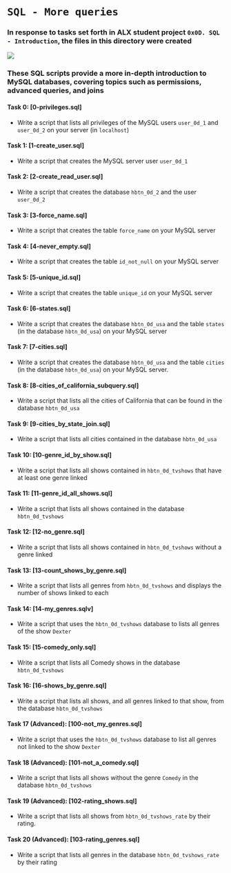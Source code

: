 
# `SQL - More queries`
### In response to tasks set forth in ALX student project `0x0D. SQL - Introduction`, the files in this directory were created
![](https://media.geeksforgeeks.org/wp-content/cdn-uploads/20230305181855/SQL2.png)
### These SQL scripts provide a more in-depth introduction to MySQL databases, covering topics such as permissions, advanced queries, and joins

#### Task 0: [0-privileges.sql]
* Write a script that lists all privileges of the MySQL users `user_0d_1` and `user_0d_2` on your server (in `localhost`)
#### Task 1: [1-create_user.sql]
* Write a script that creates the MySQL server user `user_0d_1`
#### Task 2: [2-create_read_user.sql]
* Write a script that creates the database `hbtn_0d_2` and the user `user_0d_2`
#### Task 3: [3-force_name.sql]
* Write a script that creates the table `force_name` on your MySQL server
#### Task 4: [4-never_empty.sql]
* Write a script that creates the table `id_not_null` on your MySQL server
#### Task 5: [5-unique_id.sql]
* Write a script that creates the table `unique_id` on your MySQL server
#### Task 6: [6-states.sql]
* Write a script that creates the database `hbtn_0d_usa` and the table `states` (in the database `hbtn_0d_usa`) on your MySQL server
#### Task 7: [7-cities.sql]
* Write a script that creates the database `hbtn_0d_usa` and the table `cities` (in the database `hbtn_0d_usa`) on your MySQL server.
#### Task 8: [8-cities_of_california_subquery.sql]
* Write a script that lists all the cities of California that can be found in the database `hbtn_0d_usa`
#### Task 9: [9-cities_by_state_join.sql]
* Write a script that lists all cities contained in the database `hbtn_0d_usa`
#### Task 10: [10-genre_id_by_show.sql]
* Write a script that lists all shows contained in `hbtn_0d_tvshows` that have at least one genre linked
#### Task 11: [11-genre_id_all_shows.sql]
* Write a script that lists all shows contained in the database `hbtn_0d_tvshows`
#### Task 12: [12-no_genre.sql]
* Write a script that lists all shows contained in `hbtn_0d_tvshows` without a genre linked
#### Task 13: [13-count_shows_by_genre.sql]
* Write a script that lists all genres from `hbtn_0d_tvshows` and displays the number of shows linked to each
#### Task 14: [14-my_genres.sqlv]
* Write a script that uses the `hbtn_0d_tvshows` database to lists all genres of the show `Dexter`
#### Task 15: [15-comedy_only.sql]
* Write a script that lists all Comedy shows in the database `hbtn_0d_tvshows`
#### Task 16: [16-shows_by_genre.sql]
* Write a script that lists all shows, and all genres linked to that show, from the database `hbtn_0d_tvshows`
#### Task 17 (Advanced): [100-not_my_genres.sql]
* Write a script that uses the `hbtn_0d_tvshows` database to list all genres not linked to the show `Dexter`
#### Task 18 (Advanced): [101-not_a_comedy.sql]
* Write a script that lists all shows without the genre `Comedy` in the database `hbtn_0d_tvshows`
#### Task 19 (Advanced): [102-rating_shows.sql]
* Write a script that lists all shows from `hbtn_0d_tvshows_rate` by their rating.
#### Task 20 (Advanced): [103-rating_genres.sql]
* Write a script that lists all genres in the database `hbtn_0d_tvshows_rate` by their rating
